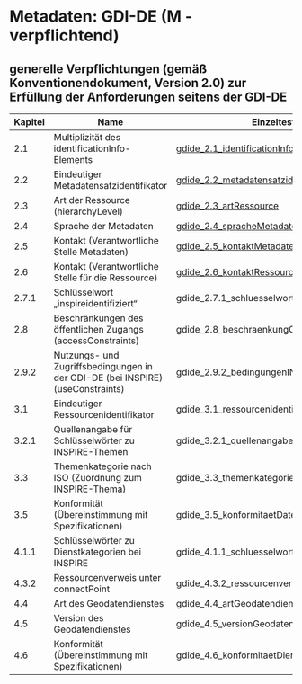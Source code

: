 # Metadaten: GDI-DE (M - verpflichtend)
## generelle Verpflichtungen (gemäß Konventionendokument, Version 2.0) zur Erfüllung der Anforderungen seitens der GDI-DE

| Kapitel | Name | Einzeltest |
| --- | --- | --- |
| 2.1	| Multiplizität des identificationInfo-Elements | [gdide_2.1_identificationInfo](https://github.com/alitka/gdi-de-metadaten-ats/blob/2.0.3/allgemein/gdide_2.1_identificationInfo.md) |
| 2.2	| Eindeutiger Metadatensatzidentifikator | [gdide_2.2_metadatensatzidentifikator](https://github.com/alitka/gdi-de-metadaten-ats/blob/2.0.3/allgemein/gdide_2.2_metadatensatzidentifikator.md) |
| 2.3	| Art der Ressource (hierarchyLevel) | [gdide_2.3_artRessource](https://github.com/alitka/gdi-de-metadaten-ats/blob/2.0.3/allgemein/gdide_2.3_artRessource.md) |
| 2.4	| Sprache der Metadaten | [gdide_2.4_spracheMetadaten](https://github.com/alitka/gdi-de-metadaten-ats/blob/2.0.3/allgemein/gdide_2.3_artRessource.md) |
| 2.5	| Kontakt (Verantwortliche Stelle Metadaten) | [gdide_2.5_kontaktMetadaten](https://github.com/alitka/gdi-de-metadaten-ats/blob/2.0.3/allgemein/gdide_2.5_kontaktMetadaten.md) |
| 2.6	| Kontakt (Verantwortliche Stelle für die Ressource) | [gdide_2.6_kontaktRessource](https://github.com/alitka/gdi-de-metadaten-ats/blob/2.0.3/allgemein/gdide_2.6_kontaktRessource.md) |
| 2.7.1 | Schlüsselwort „inspireidentifiziert“ | gdide_2.7.1_schluesselwortInspireidentifiziert |
| 2.8 | Beschränkungen des öffentlichen Zugangs (accessConstraints) | gdide_2.8_beschraenkungOeffZugang |
| 2.9.2 |	Nutzungs- und Zugriffsbedingungen in der GDI-DE (bei INSPIRE) (useConstraints) | gdide_2.9.2_bedingungenINSPIRE |
| 3.1 |Eindeutiger Ressourcenidentifikator | gdide_3.1_ressourcenidentifikator |
| 3.2.1 | Quellenangabe für Schlüsselwörter zu INSPIRE-Themen | gdide_3.2.1_quellenangabeINSPIRE |
| 3.3 | Themenkategorie nach ISO (Zuordnung zum INSPIRE-Thema) | gdide_3.3_themenkategorieISO_INSPIRE |
| 3.5 | Konformität (Übereinstimmung mit Spezifikationen) | gdide_3.5_konformitaetDatensatzSerie |
| 4.1.1 | Schlüsselwörter zu Dienstkategorien bei INSPIRE | gdide_4.1.1_schluesselwortDienst |
| 4.3.2 | Ressourcenverweis unter connectPoint | gdide_4.3.2_ressourcenverweisConnectPoint |
| 4.4 | 	Art des Geodatendienstes | gdide_4.4_artGeodatendienst |
| 4.5 | Version des Geodatendienstes | gdide_4.5_versionGeodatendienst |
| 4.6 | Konformität (Übereinstimmung mit Spezifikationen) | gdide_4.6_konformitaetDienst |
